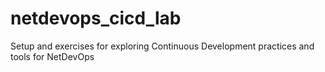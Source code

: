 # netdevops_cicd_lab
Setup and exercises for exploring Continuous Development practices and tools for NetDevOps
